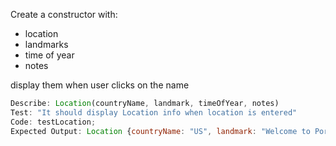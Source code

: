 Create a constructor with:
- location
- landmarks
- time of year
- notes

display them when user clicks on the name

```javascript
Describe: Location(countryName, landmark, timeOfYear, notes)
Test: "It should display Location info when location is entered"
Code: testLocation;
Expected Output: Location {countryName: "US", landmark: "Welcome to Portland sign", timeOfYear: "Fall", notes: "here is a note"}


